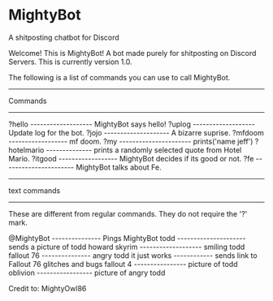 # MightyBot
A shitposting chatbot for Discord

Welcome! This is MightyBot! A bot made purely for shitposting on Discord Servers. This is currently version 1.0.

The following is a list of commands you can use to call MightyBot.

______________                                                                                                    
Commands
______________                                                                                                           

?hello ------------------- MightyBot says hello!
?uplog ------------------- Update log for the bot.
?jojo -------------------- A bizarre suprise.
?mfdoom ------------------ mf doom.
?my ---------------------- prints('name jeff')
?hotelmario -------------- prints a randomly selected quote from Hotel Mario.
?itgood ------------------ MightyBot decides if its good or not.
?fe ---------------------- MightyBot talks about Fe.
______________
text commands
______________
These are different from regular commands. They do not require the '?' mark.

@MightyBot --------------- Pings MightyBot
todd --------------------- sends a picture of todd howard
skyrim ------------------- smiling todd
fallout 76 --------------- angry todd
it just works ------------ sends link to Fallout 76 glitches and bugs
fallout 4 ---------------- picture of todd
oblivion ----------------- picture of angry todd



Credit to: MightyOwl86
